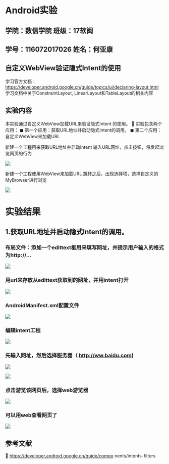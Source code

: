 # Android实验

## 学院：数信学院                     班级：17软闽

## 学号：116072017026          姓名：何亚康    

## 自定义WebView验证隐式Intent的使用  

学习官方文档：
https://developer.android.google.cn/guide/topics/ui/declaring-layout.html
 学习文档中关于ConstraintLayout, LinearLayout和TableLayout的相关内容

## 实验内容

本实验通过自定义WebView加载URL来验证隐式Intent
的使用。
 实验包含两个应用：
◼ 第一个应用：获取URL地址并启动隐式Intent的调用。
◼ 第二个应用：自定义WebView来加载URL  

新建一个工程用来获取URL地址并启动Intent
输入URL网址，点击按钮，将发起浏览网页的行为  

![](./img/1.png)

新建一个工程使用WebView来加载URL
跳转之后，出现选择项，选择自定义的MyBrowser进行浏览  

![](./img/2.png)



# 实验结果

## 1.获取URL地址并启动隐式Intent的调用。

### 布局文件：添加一个edittext框用来填写网址，并提示用户输入的格式为http://...

![](./img/3.png)

### 用url来存放从edittext获取到的网址，并用intent打开

![](./img/4.png)



### AndroidManifest.xml配置文件

![](./img/6.png)

### 编辑intent工程

![](./img/4.png)

### 先输入网址，然后选择服务器（ http://ww.baidu.com)

![](./img/5.png)

![](./img/7.png)



### 点击游览该网页后，选择web游览器

![](./img/8.png)

### 可以用web查看网页了

![](./img/9.png)

## 参考文献

 https://developer.android.google.cn/guide/compo
nents/intents-filters  